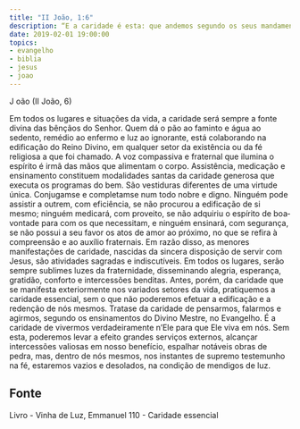 ```yaml
---
title: "II João, 1:6"
description: “E a caridade é esta: que andemos segundo os seus mandamentos. Este é o mandamento, como já desde o principio ouvistes; que andeis nele.”
date: 2019-02-01 19:00:00
topics: 
- evangelho
- biblia
- jesus
- joao
---
```


J oão (II João, 6)

Em todos os lugares e situações da vida, a caridade será sempre a fonte
divina das bênçãos do Senhor.
Quem dá o pão ao faminto e água ao sedento, remédio ao enfermo e luz ao
ignorante, está colaborando na edificação do Reino Divino, em qualquer setor da
existência ou da fé religiosa a que foi chamado.
A voz compassiva e fraternal que ilumina o espírito é irmã das mãos que
alimentam o corpo.
Assistência, medicação e ensinamento constituem modalidades santas da
caridade generosa que executa os programas do bem. São vestiduras diferentes de
uma virtude única. Conjugam­se e completam­se num todo nobre e digno.
Ninguém pode assistir a outrem, com eficiência, se não procurou a
edificação de si mesmo; ninguém medicará, com proveito, se não adquiriu o espírito
de boa­vontade para com os que necessitam, e ninguém ensinará, com segurança, se
não possui a seu favor os atos de amor ao próximo, no que se refira à compreensão e
ao auxílio fraternais.
Em razão disso, as menores manifestações de caridade, nascidas da sincera
disposição de servir com Jesus, são atividades sagradas e indiscutíveis. Em todos os
lugares, serão sempre sublimes luzes da fraternidade, disseminando alegria,
esperança, gratidão, conforto e intercessões benditas.
Antes, porém, da caridade que se manifesta exteriormente nos variados
setores da vida, pratiquemos a caridade essencial, sem o que não poderemos efetuar
a edificação e a redenção de nós mesmos.
Trata­se da caridade de pensarmos, falarmos e agirmos, segundo os
ensinamentos do Divino Mestre, no Evangelho. É a caridade de vivermos
verdadeiramente n’Ele para que Ele viva em nós.
Sem esta, poderemos levar a efeito grandes serviços externos, alcançar
intercessões valiosas em nosso benefício, espalhar notáveis obras de pedra, mas,
dentro de nós mesmos, nos instantes de supremo testemunho na fé, estaremos vazios
e desolados, na condição de mendigos de luz.




## Fonte
Livro - Vinha de Luz, Emmanuel
110 - Caridade essencial
